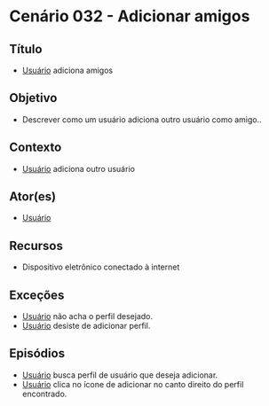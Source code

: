 # Cenário 032 - Adicionar amigos

## Título
* [Usuário](User) adiciona amigos

## Objetivo
* Descrever como um usuário adiciona outro usuário como amigo..

## Contexto
* [Usuário](User) adiciona outro usuário

## Ator(es)
* [Usuário](User) 

## Recursos
* Dispositivo eletrônico conectado à internet

## Exceções
* [Usuário](User) não acha o perfil desejado.
* [Usuário](User) desiste de adicionar perfil.

## Episódios
* [Usuário](User) busca perfil de usuário que deseja adicionar.
* [Usuário](User) clica no ícone de adicionar no canto direito do perfil encontrado.
